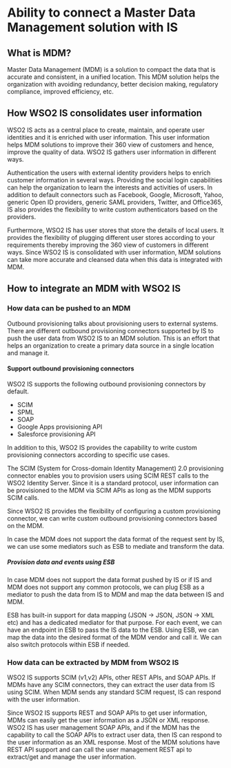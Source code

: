 # Ability to connect a Master Data Management solution with IS

## What is MDM?

Master Data Management (MDM) is a solution to compact the data that is accurate and consistent, 
in a unified location. This MDM solution helps the organization with avoiding redundancy, better 
decision making, regulatory compliance, improved efficiency, etc.

## How WSO2 IS consolidates user information

WSO2 IS acts as a central place to create, maintain, and operate user identities and it is enriched 
with user information. This user information helps MDM solutions to improve their 360 view of customers
 and hence, improve the quality of data.  WSO2 IS gathers user information in different ways. 

Authentication the users with external identity providers helps to enrich customer information in several ways. 
Providing the social login capabilities can help the organization to learn the interests and activities of users. In addition 
to default connectors such as Facebook, Google, Microsoft, Yahoo, generic Open ID providers, generic 
SAML providers, Twitter, and Office365, IS also provides the flexibility to write custom authenticators 
based on the providers. 

Furthermore, WSO2 IS has user stores that store the details of local users. It provides the flexibility 
of plugging different user stores according to your requirements thereby improving the 360 view of 
customers in different ways. Since WSO2 IS is consolidated with user information, MDM solutions can 
take more accurate and cleansed data when this data is integrated with MDM.

## How to integrate an MDM with WSO2 IS

### How data can be pushed to an MDM

<!-- ![how-to-push-data-to-mda]({{base_path}}/assets/img/tutorials/push-data-to-mda.png) -->

Outbound provisioning talks about provisioning users to external systems. 
There are different outbound provisioning connectors supported by IS to push
 the user data from WSO2 IS to an MDM solution. This is an effort that helps an 
 organization to create a primary data source in a single location and manage it.   

#### Support outbound provisioning connectors

WSO2 IS supports the following outbound provisioning connectors by default.
- SCIM
- SPML
- SOAP
- Google Apps provisioning API
- Salesforce provisioning API

In addition to this, WSO2 IS provides the capability to write custom provisioning 
connectors according to specific use cases.


The SCIM (System for Cross-domain Identity Management) 2.0 provisioning connector enables 
you to provision users using SCIM REST calls to the WSO2 Identity Server. Since it is a 
standard protocol, user information can be provisioned to the MDM via SCIM APIs as long as the 
MDM supports SCIM calls. 

Since WSO2 IS provides the flexibility of configuring a custom provisioning connector, 
we can write custom outbound provisioning connectors based on the MDM.
 
In case the MDM does not support the data format of the request sent by IS, we can use some 
 mediators such as ESB to mediate and transform the data. 


##### Provision data and events using ESB

<!-- ![how-to-trasform-data-using-esb]({{base_path}}/assets/img/tutorials/push-data-to-mda-with-esb.png) -->


In case MDM does not support the data format pushed by IS or if IS and MDM does not support any 
common protocols, we can plug ESB as a mediator to push the data from IS to MDM and map the data
 between IS and MDM. 

ESB has built-in support for data mapping (JSON -> JSON, JSON -> XML etc) and has a dedicated mediator 
for that purpose. For each event, we can have an endpoint in ESB to pass the IS data to the ESB. Using ESB, 
we can map the data into the desired format of the MDM vendor and call it. We can also switch protocols within
 ESB if needed.  


### How data can be extracted by MDM from WSO2 IS

<!-- ![how-to-extract-data-from-is]({{base_path}}/assets/img/tutorials/extract-data-by-mda.png)-->


WSO2 IS supports SCIM (v1,v2) APIs, other REST APIs, and SOAP APIs. If MDMs have any SCIM connectors, 
they can extract the user data from IS using SCIM. When MDM sends any standard SCIM request, IS can
 respond with the user information.

Since WSO2 IS supports REST and SOAP APIs to get user information, MDMs can easily get the user 
information as a JSON or XML response. WSO2 IS has user management SOAP APIs, and if the MDM has the
capability to call the SOAP APIs to extract user data, then IS can respond to the user information as an
 XML response. Most of the MDM solutions have REST API support and can call the user management REST api 
 to extract/get and manage the user information.
